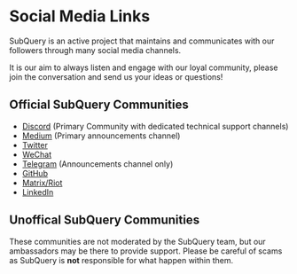# Social Media Links

SubQuery is an active project that maintains and communicates with our followers through many social media channels. 

It is our aim to always listen and engage with our loyal community, please join the conversation and send us your ideas or questions!

## Official SubQuery Communities

- [Discord](https://discord.com/invite/78zg8aBSMG) (Primary Community with dedicated technical support channels)
- [Medium](https://subquery.medium.com) (Primary announcements channel)
- [Twitter](https://twitter.com/subquerynetwork)
- [WeChat]()
- [Telegram](https://t.me/subquerynetwork) (Announcements channel only)
- [GitHub](https://github.com/SubQuery/subql)
- [Matrix/Riot](https://matrix.to/#/#subquery:matrix.org)
- [LinkedIn](https://www.linkedin.com/company/subquery)

## Unoffical SubQuery Communities

These communities are not moderated by the SubQuery team, but our ambassadors may be there to provide support. Please be careful of scams as SubQuery is **not** responsible for what happen within them.

